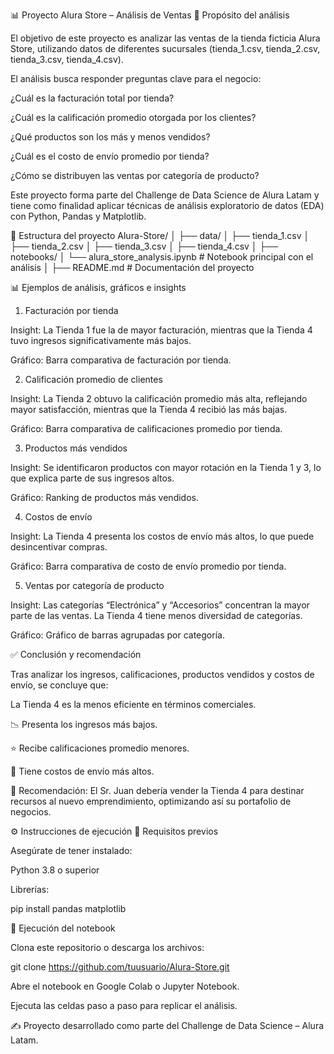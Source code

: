 📊 Proyecto Alura Store – Análisis de Ventas
📌 Propósito del análisis

El objetivo de este proyecto es analizar las ventas de la tienda ficticia Alura Store, utilizando datos de diferentes sucursales (tienda_1.csv, tienda_2.csv, tienda_3.csv, tienda_4.csv).

El análisis busca responder preguntas clave para el negocio:

¿Cuál es la facturación total por tienda?

¿Cuál es la calificación promedio otorgada por los clientes?

¿Qué productos son los más y menos vendidos?

¿Cuál es el costo de envío promedio por tienda?

¿Cómo se distribuyen las ventas por categoría de producto?

Este proyecto forma parte del Challenge de Data Science de Alura Latam y tiene como finalidad aplicar técnicas de análisis exploratorio de datos (EDA) con Python, Pandas y Matplotlib.

📂 Estructura del proyecto
Alura-Store/
│
├── data/
│   ├── tienda_1.csv
│   ├── tienda_2.csv
│   ├── tienda_3.csv
│   ├── tienda_4.csv
│
├── notebooks/
│   └── alura_store_analysis.ipynb   # Notebook principal con el análisis
│
├── README.md   # Documentación del proyecto

📊 Ejemplos de análisis, gráficos e insights
1. Facturación por tienda

Insight: La Tienda 1 fue la de mayor facturación, mientras que la Tienda 4 tuvo ingresos significativamente más bajos.

Gráfico: Barra comparativa de facturación por tienda.

2. Calificación promedio de clientes

Insight: La Tienda 2 obtuvo la calificación promedio más alta, reflejando mayor satisfacción, mientras que la Tienda 4 recibió las más bajas.

Gráfico: Barra comparativa de calificaciones promedio por tienda.

3. Productos más vendidos

Insight: Se identificaron productos con mayor rotación en la Tienda 1 y 3, lo que explica parte de sus ingresos altos.

Gráfico: Ranking de productos más vendidos.

4. Costos de envío

Insight: La Tienda 4 presenta los costos de envío más altos, lo que puede desincentivar compras.

Gráfico: Barra comparativa de costo de envío promedio por tienda.

5. Ventas por categoría de producto

Insight: Las categorías “Electrónica” y “Accesorios” concentran la mayor parte de las ventas. La Tienda 4 tiene menos diversidad de categorías.

Gráfico: Gráfico de barras agrupadas por categoría.

✅ Conclusión y recomendación

Tras analizar los ingresos, calificaciones, productos vendidos y costos de envío, se concluye que:

La Tienda 4 es la menos eficiente en términos comerciales.

📉 Presenta los ingresos más bajos.

⭐ Recibe calificaciones promedio menores.

🚚 Tiene costos de envío más altos.

📌 Recomendación: El Sr. Juan debería vender la Tienda 4 para destinar recursos al nuevo emprendimiento, optimizando así su portafolio de negocios.

⚙️ Instrucciones de ejecución
🔹 Requisitos previos

Asegúrate de tener instalado:

Python 3.8 o superior

Librerías:

pip install pandas matplotlib

🔹 Ejecución del notebook

Clona este repositorio o descarga los archivos:

git clone https://github.com/tuusuario/Alura-Store.git


Abre el notebook en Google Colab o Jupyter Notebook.

Ejecuta las celdas paso a paso para replicar el análisis.

✍️ Proyecto desarrollado como parte del Challenge de Data Science – Alura Latam.
